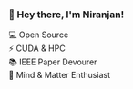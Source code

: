 ### 👋 Hey there, I'm Niranjan!

💻 Open Source  
⚡ CUDA & HPC  
📚 IEEE Paper Devourer  
🧠 Mind & Matter Enthusiast